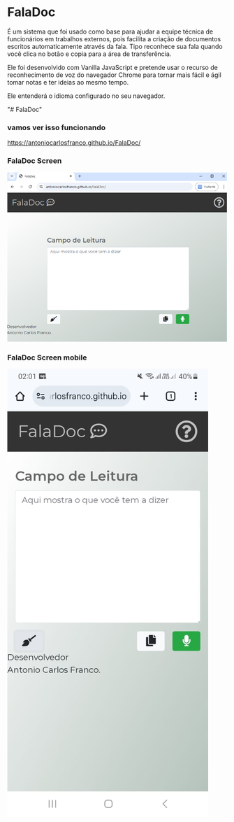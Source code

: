 # FalaDoc
É um sistema que foi usado como base para ajudar a equipe técnica de funcionários em trabalhos externos, pois facilita
a criação de documentos escritos automaticamente através da fala. Tipo reconhece sua fala quando você clica no botão e copia para a área de transferência.

Ele foi desenvolvido com Vanilla JavaScript e pretende usar o recurso de reconhecimento de voz do navegador Chrome para tornar mais fácil e ágil tomar notas e ter ideias ao mesmo tempo.

Ele entenderá o idioma configurado no seu navegador.

"# FalaDoc" 

### vamos ver isso funcionando

https://antoniocarlosfranco.github.io/FalaDoc/

### FalaDoc Screen
![FalaDoc Screen](https://raw.githubusercontent.com/antoniocarlosfranco/FalaDoc/master/screen_shots/1.web.png)

### FalaDoc Screen mobile
![FalaDoc Screen](https://raw.githubusercontent.com/antoniocarlosfranco/FalaDoc/master/screen_shots/2.mobile.jpg)
